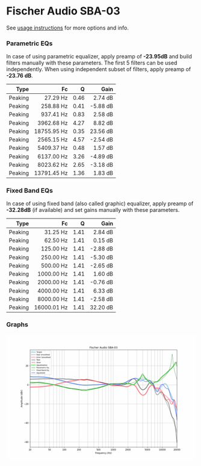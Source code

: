 # Fischer Audio SBA-03
See [usage instructions](https://github.com/jaakkopasanen/AutoEq#usage) for more options and info.

### Parametric EQs
In case of using parametric equalizer, apply preamp of **-23.95dB** and build filters manually
with these parameters. The first 5 filters can be used independently.
When using independent subset of filters, apply preamp of **-23.76 dB**.

| Type    | Fc          |    Q | Gain     |
|--------:|------------:|-----:|---------:|
| Peaking | 27.29 Hz    | 0.46 | 2.74 dB  |
| Peaking | 258.88 Hz   | 0.41 | -5.88 dB |
| Peaking | 937.41 Hz   | 0.83 | 2.58 dB  |
| Peaking | 3962.68 Hz  | 4.27 | 8.82 dB  |
| Peaking | 18755.95 Hz | 0.35 | 23.56 dB |
| Peaking | 2565.15 Hz  | 4.57 | -2.54 dB |
| Peaking | 5409.37 Hz  | 0.48 | 1.57 dB  |
| Peaking | 6137.00 Hz  | 3.26 | -4.89 dB |
| Peaking | 8023.62 Hz  | 2.65 | -3.18 dB |
| Peaking | 13791.45 Hz | 1.36 | 1.83 dB  |

### Fixed Band EQs
In case of using fixed band (also called graphic) equalizer, apply preamp of **-32.28dB**
(if available) and set gains manually with these parameters.

| Type    | Fc          |    Q | Gain     |
|--------:|------------:|-----:|---------:|
| Peaking | 31.25 Hz    | 1.41 | 2.84 dB  |
| Peaking | 62.50 Hz    | 1.41 | 0.15 dB  |
| Peaking | 125.00 Hz   | 1.41 | -2.88 dB |
| Peaking | 250.00 Hz   | 1.41 | -5.30 dB |
| Peaking | 500.00 Hz   | 1.41 | -2.65 dB |
| Peaking | 1000.00 Hz  | 1.41 | 1.60 dB  |
| Peaking | 2000.00 Hz  | 1.41 | -0.76 dB |
| Peaking | 4000.00 Hz  | 1.41 | 6.33 dB  |
| Peaking | 8000.00 Hz  | 1.41 | -2.58 dB |
| Peaking | 16000.01 Hz | 1.41 | 32.20 dB |

### Graphs
![](./Fischer%20Audio%20SBA-03.png)
